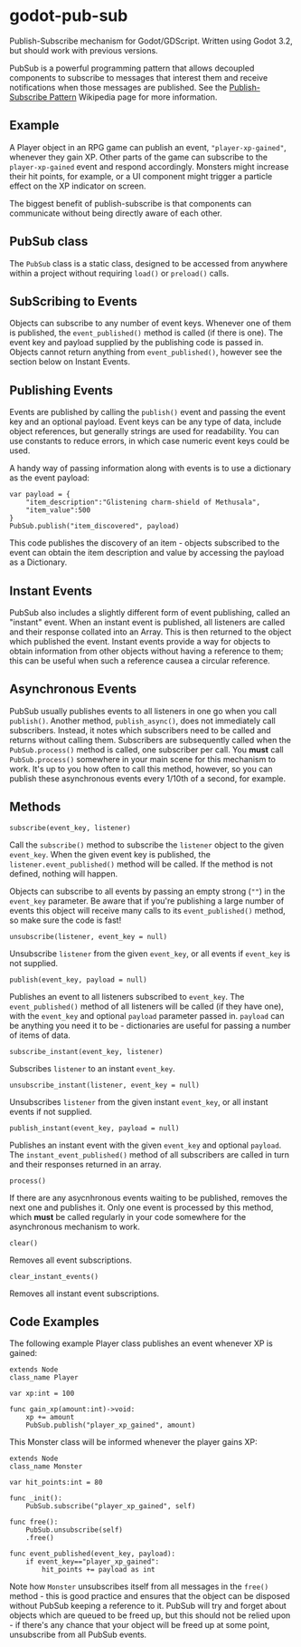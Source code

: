 # godot-pub-sub
Publish-Subscribe mechanism for Godot/GDScript. Written using Godot 3.2, but should work with previous versions.

PubSub is a powerful programming pattern that allows decoupled components to subscribe to messages that interest them and receive notifications when those messages are published. See the [Publish-Subscribe Pattern](https://en.wikipedia.org/wiki/Publish%E2%80%93subscribe_pattern) Wikipedia page for more information.

## Example

A Player object in an RPG game can publish an event, `"player-xp-gained"`, whenever they gain XP. Other parts of the game can subscribe to the `player-xp-gained` event and respond accordingly. Monsters might increase their hit points, for example, or a UI component might trigger a particle effect on the XP indicator on screen.

The biggest benefit of publish-subscribe is that components can communicate without being directly aware of each other.

## PubSub class

The `PubSub` class is a static class, designed to be accessed from anywhere within a project without requiring `load()` or `preload()` calls.

## SubScribing to Events

Objects can subscribe to any number of event keys. Whenever one of them is published, the `event_published()` method is called (if there is one). The event key and payload supplied by the publishing code is passed in. Objects cannot return anything from `event_published()`, however see the section below on Instant Events.

## Publishing Events

Events are published by calling the `publish()` event and passing the event key and an optional payload. Event keys can be any type of data, include object references, but generally strings are used for readability. You can use constants to reduce errors, in which case numeric event keys could be used.

A handy way of passing information along with events is to use a dictionary as the event payload:

```Godot
var payload = {
	"item_description":"Glistening charm-shield of Methusala",
	"item_value":500
}
PubSub.publish("item_discovered", payload)
```

This code publishes the discovery of an item - objects subscribed to the event can obtain the item description and value by accessing the payload as a Dictionary.

## Instant Events

PubSub also includes a slightly different form of event publishing, called an "instant" event. When an instant event is published, all listeners are called and their response collated into an Array. This is then returned to the object which published the event. Instant events provide a way for objects to obtain information from other objects without having a reference to them; this can be useful when such a reference causea a circular reference.

## Asynchronous Events

PubSub usually publishes events to all listeners in one go when you call `publish()`. Another method, `publish_async()`, does not immediately call subscribers. Instead, it notes which subscribers need to be called and returns without calling them. Subscribers are subsequently called when the `PubSub.process()` method is called, one subscriber per call. You **must** call `PubSub.process()` somewhere in your main scene for this mechanism to work. It's up to you how often to call this method, however, so you can publish these asynchronous events every 1/10th of a second, for example.

## Methods

`subscribe(event_key, listener)`

Call the `subscribe()` method to subscribe the `listener` object to the given `event_key`. When the given event key is published, the `listener.event_published()` method will be called. If the method is not defined, nothing will happen.

Objects can subscribe to all events by passing an empty strong (`""`) in the `event_key` parameter. Be aware that if you're publishing a large number of events this object will receive many calls to its `event_published()` method, so make sure the code is fast!

`unsubscribe(listener, event_key = null)`

Unsubscribe `listener` from the given `event_key`, or all events if `event_key` is not supplied.

`publish(event_key, payload = null)`

Publishes an event to all listeners subscribed to `event_key`. The `event_published()` method of all listeners will be called (if they have one), with the `event_key` and optional `payload` parameter passed in. `payload` can be anything you need it to be - dictionaries are useful for passing a number of items of data.

`subscribe_instant(event_key, listener)`

Subscribes `listener` to an instant `event_key`.

`unsubscribe_instant(listener, event_key = null)`

Unsubscribes `listener` from the given instant `event_key`, or all instant events if not supplied.

`publish_instant(event_key, payload = null)`

Publishes an instant event with the given `event_key` and optional `payload`. The `instant_event_published()` method of all subscribers are called in turn and their responses returned in an array.

`process()`

If there are any asycnhronous events waiting to be published, removes the next one and publishes it. Only one event is processed by this method, which **must** be called regularly in your code somewhere for the asynchronous mechanism to work.

`clear()`

Removes all event subscriptions.

`clear_instant_events()`

Removes all instant event subscriptions.

## Code Examples

The following example Player class publishes an event whenever XP is gained:

```Godot
extends Node
class_name Player

var xp:int = 100

func gain_xp(amount:int)->void:
	xp += amount
	PubSub.publish("player_xp_gained", amount)
```

This Monster class will be informed whenever the player gains XP:

```Godot
extends Node
class_name Monster

var hit_points:int = 80

func _init():
	PubSub.subscribe("player_xp_gained", self)

func free():
	PubSub.unsubscribe(self)
	.free()

func event_published(event_key, payload):
	if event_key=="player_xp_gained":
		hit_points += payload as int
```

Note how `Monster` unsubscribes itself from all messages in the `free()` method - this is good practice and ensures that the object can be disposed without PubSub keeping a reference to it. PubSub will try and forget about objects which are queued to be freed up, but this should not be relied upon - if there's any chance that your object will be freed up at some point, unsubscribe from all PubSub events.

